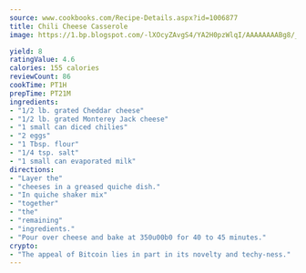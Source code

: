 ```yaml
---
source: www.cookbooks.com/Recipe-Details.aspx?id=1006877
title: Chili Cheese Casserole
image: https://1.bp.blogspot.com/-lXOcyZAvgS4/YA2H0pzWlqI/AAAAAAAABg8/_HX4JI-WmFM0Tz684w_qYjP9vBzksmFNgCLcBGAsYHQ/s219/20.png

yield: 8
ratingValue: 4.6
calories: 155 calories
reviewCount: 86
cookTime: PT1H
prepTime: PT21M
ingredients:
- "1/2 lb. grated Cheddar cheese"
- "1/2 lb. grated Monterey Jack cheese"
- "1 small can diced chilies"
- "2 eggs"
- "1 Tbsp. flour"
- "1/4 tsp. salt"
- "1 small can evaporated milk"
directions:
- "Layer the"
- "cheeses in a greased quiche dish."
- "In quiche shaker mix"
- "together"
- "the"
- "remaining"
- "ingredients."
- "Pour over cheese and bake at 350u00b0 for 40 to 45 minutes."
crypto:
- "The appeal of Bitcoin lies in part in its novelty and techy-ness."
---
```

